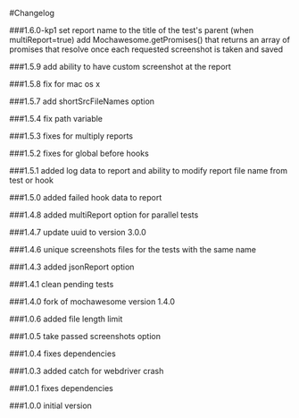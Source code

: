 #Changelog

###1.6.0-kp1
set report name to the title of the test's parent (when multiReport=true)
add Mochawesome.getPromises() that returns an array of promises that resolve once each requested
 screenshot is taken and saved

###1.5.9
add ability to have custom screenshot at the report

###1.5.8
fix for mac os x

###1.5.7
add shortSrcFileNames option

###1.5.4
fix path variable

###1.5.3
fixes for multiply reports

###1.5.2
fixes for global before hooks

###1.5.1
added log data to report and ability to modify report file name from test or hook

###1.5.0
added failed hook data to report

###1.4.8
added multiReport option for parallel tests

###1.4.7
update uuid to version 3.0.0

###1.4.6
unique screenshots files for the tests with the same name

###1.4.3
added jsonReport option

###1.4.1
clean pending tests

###1.4.0
fork of mochawesome version 1.4.0

###1.0.6
added file length limit

###1.0.5
take passed screenshots option

###1.0.4
fixes dependencies

###1.0.3
added catch for webdriver crash

###1.0.1
fixes dependencies

###1.0.0
initial version